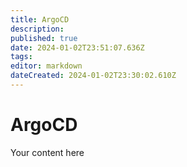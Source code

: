 ```yaml
---
title: ArgoCD
description: 
published: true
date: 2024-01-02T23:51:07.636Z
tags: 
editor: markdown
dateCreated: 2024-01-02T23:30:02.610Z
---
```


# ArgoCD
Your content here